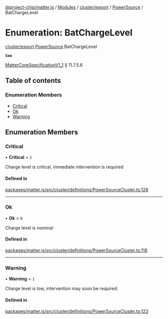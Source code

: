 [@project-chip/matter.js](../README.md) / [Modules](../modules.md) / [cluster/export](../modules/cluster_export.md) / [PowerSource](../modules/cluster_export.PowerSource.md) / BatChargeLevel

# Enumeration: BatChargeLevel

[cluster/export](../modules/cluster_export.md).[PowerSource](../modules/cluster_export.PowerSource.md).BatChargeLevel

**`See`**

[MatterCoreSpecificationV1_1](../interfaces/spec_export.MatterCoreSpecificationV1_1.md) § 11.7.5.6

## Table of contents

### Enumeration Members

- [Critical](cluster_export.PowerSource.BatChargeLevel.md#critical)
- [Ok](cluster_export.PowerSource.BatChargeLevel.md#ok)
- [Warning](cluster_export.PowerSource.BatChargeLevel.md#warning)

## Enumeration Members

### Critical

• **Critical** = ``2``

Charge level is critical, immediate intervention is required

#### Defined in

[packages/matter.js/src/cluster/definitions/PowerSourceCluster.ts:128](https://github.com/project-chip/matter.js/blob/ac2c2688/packages/matter.js/src/cluster/definitions/PowerSourceCluster.ts#L128)

___

### Ok

• **Ok** = ``0``

Charge level is nominal

#### Defined in

[packages/matter.js/src/cluster/definitions/PowerSourceCluster.ts:118](https://github.com/project-chip/matter.js/blob/ac2c2688/packages/matter.js/src/cluster/definitions/PowerSourceCluster.ts#L118)

___

### Warning

• **Warning** = ``1``

Charge level is low, intervention may soon be required.

#### Defined in

[packages/matter.js/src/cluster/definitions/PowerSourceCluster.ts:123](https://github.com/project-chip/matter.js/blob/ac2c2688/packages/matter.js/src/cluster/definitions/PowerSourceCluster.ts#L123)
